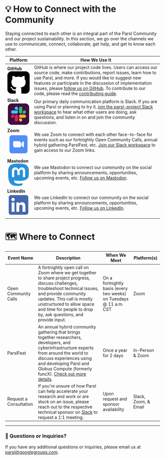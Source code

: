 # 💡 How to Connect with the Community
Staying connected to each other is an integral part of the Parsl Community and our project sustainability. In this section, we go over the channels we use to communicate, connect, collaborate, get help, and get to know each other.

| Platform             | How We Use It                                                                          |
|------------------------------------|----------------------------------------------------------------------------------------|
|**GitHub** <br> <img src="Files/images/logos/github-logo-icon.png" alt="GitHub tile logo" width="95">|GitHub is where our project code lives. Users can access our source code, make contributions, report issues, learn how to use Parsl, and more. If you would like to suggest new features or participate in the discussion of implementation issues, please [follow us on GitHub](https://github.com/parsl). To contribute to our code, please read the [contributing guide](https://github.com/Parsl/parsl/blob/master/CONTRIBUTING.rst).|
|**Slack** <br> <img src="Files/images/logos/slack-logo-icon.png" alt="Slack tile logo" width="95"> |Our primary daily communication platform is Slack. If you are using Parsl or planning to try it, [join the parsl-project Slack workspace](https://bit.ly/join-parsl-slack) to hear what other users are doing, ask questions, and listen in on and join the community discussion.|
|**Zoom** <br> <img src="Files/images/logos/zoom-logo-icon.png" alt="Zoom tile logo" width="100">| We use Zoom to connect with each other face-to-face for events such as our fortnightly Open Community Calls, annual hybrid gathering ParslFest, etc. [Join our Slack workspace](https://bit.ly/join-parsl-slack) to gain access to our Zoom links.|
|**Mastodon** <br> <img src="Files/images/logos/mastodon-logo-icon.png" alt="Mastodon tile logo" width="95">|We use Mastodon to connect our community on the social platform by sharing announcements, opportunities, upcoming events, etc. [Follow us on Mastodon](https://mast.hpc.social/@ParslProject).|
|**LinkedIn** <br> <img src="Files/images/logos/linkedin-logo-icon.png" alt="LinkedIn tile logo" width="95">|We use LinkedIn to connect our community on the social platform by sharing announcements, opportunities, upcoming events, etc. [Follow us on LinkedIn](https://www.linkedin.com/company/parsl-project/).|

# 🗺️ Where to Connect
| Event Name | Description | When We Meet | Platform(s) |
|------------|-------------|--------------|----------|
|Open Community Calls|A fortnightly open call on Zoom where we get together to share project progress, discuss challenges, troubleshoot technical issues, and provide community updates. This call is mostly unstructured to allow space and time for people to drop by, ask questions, and provide input.|On a fortnightly basis (every two weeks) on Tuesdays @ 11 a.m. CST|Zoom|
|ParslFest|An annual hybrid community gathering that brings together researchers, developers, and cyberinfrastructure experts from around the world to discuss experiences using and developing Parsl and Globus Compute (formerly funcX). [Check out more details](https://parsl-project.org/parslfest.html).|Once a year for 2 days|In-Person & Zoom|
|Request a Consultation|If you're unsure of how Parsl can help accelerate your research and work or are stuck on an issue, please reach out to the respective technical sponsor on [Slack](https://bit.ly/join-parsl-slack) to request a 1:1 meeting.|Upon request and sponsor availability|Slack, Zoom, & Email

---
### 🤔 Questions or Inquiries?
If you have any additional questions or inquiries, please email us at [parsl@googlegroups.com](mailto:parsl@googlegroups.com).
